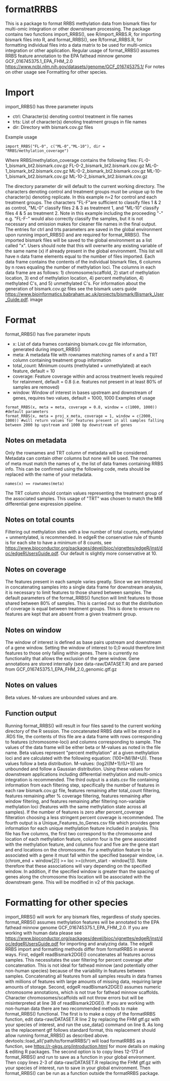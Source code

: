 # formatRRBS
This is a package to format RRBS methylation data from bismark files for multi-omic integration or other downstream processing. The package contains two functions import_RRBS(), see R/import_RRBS.R, for importing bismark files into R, and format_RRBS(), see R/format_RRBS.R, for formatting individual files into a data matrix to be used for multi-omics integration or other application. Regular usage of format_RRBS() assumes RRBS feature annotation to the EPA fathead minnow genome GCF_016745375.1_EPA_FHM_2.0 https://www.ncbi.nlm.nih.gov/datasets/genome/GCF_016745375.1/ For notes on other usage see Formatting for other species. 

# Import
import_RRBS() has three parameter inputs

- ctrl: Character(s) denoting control treatment in file names
- trts: List of character(s) denoting treatment groups in file names
- dir: Directory with bismark.cov.gz files

Example usage
```
import_RRBS("FL-0", c("ML-0","ML-10"), dir = "RRBS/methylation_coverage")
```
Where RRBS/methylation_coverage contains the following files:
FL-0-1_bismark_bt2.bismark.cov.gz
FL-0-2_bismark_bt2.bismark.cov.gz
ML-0-1_bismark_bt2.bismark.cov.gz
ML-0-2_bismark_bt2.bismark.cov.gz
ML-10-1_bismark_bt2.bismark.cov.gz
ML-10-2_bismark_bt2.bismark.cov.gz

The directory parameter dir will default to the current working directory. The characters denoting control and treatment groups must be unique up to the character(s) denoting replicate. In this example n=2 for control and each treatment groups. The characters "FL-F"are sufficient to classify files 1 & 2 as control, "ML-0" classify files 2 & 3 as treatment 1, and "ML-10" classify files 4 & 5 as treatment 2. Note in this example including the proceeding "-" e.g. "FL-F-" would also correctly classify the samples, but it is not necessary and omission makes for cleaner file names in the final output. The entries for ctrl and trts parameters are saved in the global environment upon running import_RRBS() and are required for format_RRBS(). 
The imported bismark files will be saved to the global environment as a list called "x". Users should note that this will overwrite any existing variable of the same name (x) if already present in the global environment. This list will have n data frame elements equal to the number of files imported. Each data frame contains the contents of the individual bismark files, 6 columns by n rows equaling the number of methylation loci. 
The columns in each data frame are as follows: 1) chromosome/scaffold, 2) start of methylation location, 3) end of methylation location, 4) percent methylation, 4) methylated C's, and 5) unmethylated C's. For information about the generation of bismark.cov.gz files see the bismark users guide https://www.bioinformatics.babraham.ac.uk/projects/bismark/Bismark_User_Guide.pdf. 
image
# Format
format_RRBS() has five parameter inputs
- x: List of data frames containing bismark.cov.gz file information, generated during import_RRBS()
- meta: A metadata file with rownames matching names of x and a TRT column containing treatment group information
- total_count: Minimum counts (methylated + unmethylated) at each feature, default = 10
- coverage: Feature coverage within and across treatment levels required for retainment, default = 0.8 (i.e. features not present in at least 80% of samples are removed)
- window: Window of interest in bases upstream and downstream of genes, requires two values, default =  1000, 1000
Examples of usage
```
format_RRBS(x, meta = meta, coverage = 0.8, window = c(1000, 1000)) #default parameters
format_RRBS(x, meta = proj_x_meta, coverage = 1, window = c(2000, 1000)) #will return values for features present in all samples falling between 2000 bp upstream and 1000 bp downstream of genes
```
## Notes on metadata 
Only the rownames and TRT column of metadata will be considered. Metadata can contain other columns but none will be used. The rownames of meta must match the names of x, the list of data frames containing RRBS info. This can be confirmed using the following code, meta should be replaced with the name of your metadata.
```
names(x) == rownames(meta)
```
The TRT column should contain values representing the treatment group of the associated samples. This usage of "TRT" was chosen to match the MIB differential gene expression pipeline.
## Notes on total counts
Filtering out methylation sites with a low number of total counts, methylated + unmentylated, is recommended. In edgeR the conservative rule of thumb is for each site to have a minimum of 8 counts, see https://www.bioconductor.org/packages/devel/bioc/vignettes/edgeR/inst/doc/edgeRUsersGuide.pdf. Our default is slightly more conservative at 10.
## Notes on coverage
The features present in each sample varies greatly. Since we are interested in concatenating samples into a single data frame for downstream analysis, it is necessary to limit features to those shared between samples. The default parameters of the format_RRBS() function will limit features to those shared between 80% of samples. This is carried out so that the distribution of coverage is equal between treatment groups. This is done to ensure no features are kept that are absent from a given treatment group. 
## Notes on window
The window of interest is defined as base pairs upstream and downstream of a gene window. Setting the window of interest to 0,0 would therefore limit features to those only falling within genes. There is currently no functionality that allows the exclusion of the gene window. Gene annotations are stored internally (see data-raw/DATASET.R) and are parsed from GCF_016745375.1_EPA_FHM_2.0_genomic.gtf.gz
## Notes on values
Beta values. M-values are unbounded values and are. 
## Function output
Running format_RRBS() will result in four files saved to the current working directory of the R session. The concatenated RRBS data will be stored in a .RDS file, the contents of this file are a data frame with rows corresponding to features (chromosome-loci) and columns corresponding to sample. The values of the data frame will be either beta or M-values as noted in the file name. Beta values represent "percent methylation" at a given methylation loci and are calculated with the following equation: (100*(M/(M+U)). These values follow a beta distribution. M-values: (log2((M+1)/(U+1)) are unbounded and follow a Gaussian distribution. Using these values for downstream applications including differential methylation and multi-omics integration is recommended. 
The third output is a stats.csv file containing information from each filtering step, specifically the number of features in each raw bismark.cov.gz file, features remaining after total_count filtering, features remaining after % coverage filtering, features remaining after window filtering, and features remaining after filtering non-variable methylation loci (features with the same methylation state across all samples). If the number of features is zero after percent_coverage filteration choosing a less stringent percent coverage is recommended.
The fourth output is a Unique_Features_to_Genes.csv file which provides gene information for each unique methylation feature included in analysis. This file has five columns, the first two correspond to the chromosome and location of each methylation feature, column four is the gene associated with the methylation feature, and columns four and five are the gene start and end locations on the chromosome. For a methylation feature to be associated with a gene it must fall within the specified basepair window, i.e. (chrom_end + window[2)] >= loc >=(chrom_start - window[1]). Note therefore that these associations will vary depending on the specified window. In addition, if the specified window is greater than the spacing of genes along the chromosome this location will be associated with the downstream gene. This will be modified in v2 of this package.
# Formatting for other species
import_RRBS() will work for any bismark files, regardless of study species. format_RRBS() assumes methylation features will be annotated to the EPA fathead minnow genome GCF_016745375.1_EPA_FHM_2.0.
If you are working with human data please see https://www.bioconductor.org/packages/devel/bioc/vignettes/edgeR/inst/doc/edgeRUsersGuide.pdf for importing and analyzing data. The edgeR RRBS import and formatting methods differ from formatRRBS in several ways. First, edgeR readBismark2DGE() concatenates all features across samples. This necessitates the user filtering for percent coverage after concatenation. This is not ideal for fathead minnow (and potentially other non-human species) because of the variability in features between samples. Concatenating all features from all samples results in data frames with millions of features with large amounts of missing data, requiring large amounts of storage. Second, edgeR readBismark2DGE() assumes numeric chromosome annotations, which is not true for fathead minnow scaffolds. Character chromosomes/scaffolds will not throw errors but will be misinterpreted at line 38 of readBismark2DGE().
If you are working with non-human data there are two recommended methods to make format_RRBS() functional. The first is to make a copy of the formatRRBS function, edit data-raw/DATASET.R line 2 by replacing the FHM gtf.gz with your species of interest, and run the use_data() command on line 8. As long as the replacement gtf follows standard format, this replacement should allow running format_RRBS() as described above. devtools::load_all('path/to/formatRRBS/') will load formatRRBS as a function, see https://r-pkgs.org/introduction.html for more details on making & editing R packages.
The second option is to copy lines 12-173 of format_RRBS() and run to save as a function in your global environment. Then copy lines 2-3 of data-raw/DATASET.R replacing the FHM gtf.gz with your species of interest, run to save in your global environment. Then format_RRBS() can be run as a function outside the formatRRBS package.
